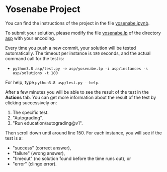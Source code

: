 # Yosenabe Project

You can find the instructions of the project in the file [yosenabe.ipynb](yosenabe.ipynb).

To submit your solution, please modify the file [yosenabe.lp](asp/yosenabe.lp) of the directory [asp](asp) with your encoding.

Every time you push a new commit, your solution will be tested automatically.
The timeout per instance is `180` seconds, and
the actual command call for the test is:
* ``python3.8 asp/test.py -e asp/yosenabe.lp -i asp/instances -s asp/solutions -t 180``

For help, type `python3.8 asp/test.py --help`.

After a few minutes you will be able to see the result of the test in the **Actions** tab.
You can get more information about the result of the test by clicking successively on:
1. The specific test.
2. "Autograding".
3. "Run education/autograding@v1".

Then scroll down until around line 150.
For each instance, you will see if the test is a:
* "success" (correct answer),
* "failure" (wrong answer),
* "timeout" (no solution found before the time runs out), or
* "error" (clingo error).
